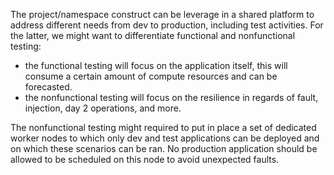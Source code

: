 

The project/namespace construct can be leverage in a shared platform to address different needs from dev to production, including test activities. For the latter, we might want to differentiate functional and nonfunctional testing:  
* the functional testing will focus on the application itself, this will consume a certain amount of compute resources and can be forecasted.
* the nonfunctional testing will focus on the resilience in regards of fault, injection, day 2 operations, and more.

The nonfunctional testing might required to put in place a set of dedicated worker nodes to which only dev and test applications can be deployed and on which these scenarios can be ran. No production application should be allowed to be scheduled on this node to avoid unexpected faults. 
